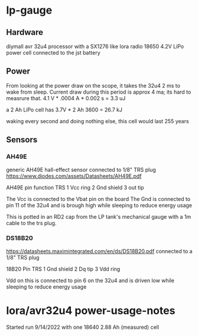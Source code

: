 # lp-gauge

## Hardware
diymall avr 32u4 processor with a SX1276 like lora radio
18650 4.2V LiPo power cell connected to the jst battery

## Power
From looking at the power draw on the scope, it takes the 32u4 2 ms to wake from sleep.
Current draw during this period is approx 4 ma; its hard to measrure that.
4.1 V * .0004 A * 0.002 s = 3.3 uJ

a 2 Ah LiPo cell has 3.7V * 2 Ah 3600 = 26.7 kJ

waking every second and doing nothing else, this cell would last 255 years


## Sensors
### AH49E
generic AH49E hall-effect sensor connected to 1/8" TRS plug
https://www.diodes.com/assets/Datasheets/AH49E.pdf

AH49E
pin    function   TRS
1      Vcc        ring
2      Gnd        shield
3      out        tip

The Vcc is connected to the Vbat pin on the board
The Gnd is connected to pin 11 of the 32u4 and is brough high while sleeping to reduce energy usage

This is potted in an RD2 cap from the LP tank's mechanical gauge with a 1m cable to the trs plug.

### DS18B20
https://datasheets.maximintegrated.com/en/ds/DS18B20.pdf
connected to a 1/8" TRS plug

18B20
Pin          TRS
1    Gnd     shield
2    Dq      tip
3    Vdd     ring

Vdd on this is connected to pin 6 on the 32u4 and is driven low while sleeping to reduce energy usage

# lora/avr32u4 power-usage-notes

Started run 9/14/2022 with one 18640 2.88 Ah (measured)  cell
